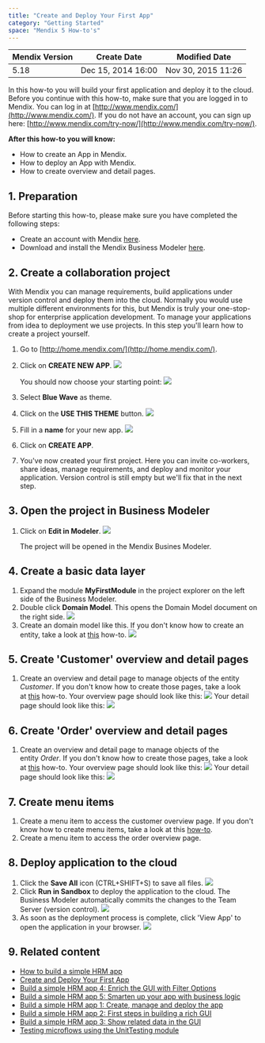 ```yaml
---
title: "Create and Deploy Your First App"
category: "Getting Started"
space: "Mendix 5 How-to's"
---
```

<table><thead><tr><th class="confluenceTh">Mendix Version</th><th class="confluenceTh">Create Date</th><th colspan="1" class="confluenceTh">Modified Date</th></tr></thead><tbody><tr><td class="confluenceTd">5.18</td><td class="confluenceTd">Dec 15, 2014 16:00</td><td colspan="1" class="confluenceTd">Nov 30, 2015 11:26</td></tr></tbody></table>

In this how-to you will build your first application and deploy it to the cloud. Before you continue with this how-to, make sure that you are logged in to Mendix. You can log in at [http://www.mendix.com/](http://www.mendix.com/). If you do not have an account, you can sign up here: [http://www.mendix.com/try-now/](http://www.mendix.com/try-now/).

**After this how-to you will know:**

*   How to create an App in Mendix.
*   How to deploy an App with Mendix.
*   How to create overview and detail pages.

## 1\. Preparation

Before starting this how-to, please make sure you have completed the following steps:

*   Create an account with Mendix [here](http://www.mendix.com/try-now/).
*   Download and install the Mendix Business Modeler [here](https://appstore.home.mendix.com/link/modelers).

## 2\. Create a collaboration project

With Mendix you can manage requirements, build applications under version control and deploy them into the cloud. Normally you would use multiple different environments for this, but Mendix is truly your one-stop-shop for enterprise application development. To manage your applications from idea to deployment we use projects. In this step you'll learn how to create a project yourself.

1.  Go to [http://home.mendix.com/](http://home.mendix.com/).
2.  Click on **CREATE NEW APP**.
    ![](attachments/8784276/14385412.png) 

    You should now choose your starting point:
    ![](attachments/8784276/14385409.png)
3.  Select **Blue Wave** as theme.
4.  Click on the **USE THIS THEME** button.
    ![](attachments/8784276/14385411.png) 
5.  Fill in a **name** for your new app.
    ![](attachments/8784276/14385414.png)
6.  Click on **CREATE APP**.
7.  You've now created your first project. Here you can invite co-workers, share ideas, manage requirements, and deploy and monitor your application. Version control is still empty but we'll fix that in the next step. 

## 3\. Open the project in Business Modeler

1.  Click on **Edit in Modeler**.
    ![](attachments/8784276/14385416.png)

    The project will be opened in the Mendix Busines Modeler.

## 4\. Create a basic data layer

1.  Expand the module **MyFirstModule** in the project explorer on the left side of the Business Modeler.
2.  Double click **Domain Model**. This opens the Domain Model document on the right side.
    ![](attachments/8784276/14385417.png) 
3.  Create an domain model like this. If you don't know how to create an entity, take a look at [this](Creating+a+basic+data+layer) how-to.
    ![](attachments/2949123/16842770.png)

## 5\. Create 'Customer' overview and detail pages

1.  Create an overview and detail page to manage objects of the entity _Customer_. If you don't know how to create those pages, take a look at [this](Creating+your+first+two+Overview+and+Detail+pages) how-to.
    Your overview page should look like this:
    ![](attachments/8784276/8946669.png)
    Your detail page should look like this:
    ![](attachments/8784276/8946671.png)

## 6\. Create 'Order' overview and detail pages

1.  Create an overview and detail page to manage objects of the entity _Order_. If you don't know how to create those pages, take a look at [this](Creating+your+first+two+Overview+and+Detail+pages) how-to.
    Your overview page should look like this:
    ![](attachments/8784276/8946673.png)
    Your detail page should look like this:
    ![](attachments/8784276/8946675.png)

## 7\. Create menu items

1.  Create a menu item to access the customer overview page. If you don't know how to create menu items, take a look at this [how-to](Setting+Up+the+Navigation+Structure).
2.  Create a menu item to access the order overview page.

## 8\. Deploy application to the cloud

1.  Click the **Save All** icon (CTRL+SHIFT+S) to save all files.
    ![](attachments/8784276/16842819.png)
2.  Click **Run in Sandbox** to deploy the application to the cloud. The Business Modeler automatically commits the changes to the Team Server (version control).
    ![](attachments/14091670/16842817.png)
3.  As soon as the deployment process is complete, click 'View App' to open the application in your browser.
    ![](attachments/14091670/16842818.png)

## 9\. Related content

*   [How to build a simple HRM app](How+to+build+a+simple+HRM+app)
*   [Create and Deploy Your First App](Create+and+Deploy+Your+First+App)
*   [Build a simple HRM app 4: Enrich the GUI with Filter Options](Build+a+simple+HRM+app+4+Enrich+the+GUI+with+Filter+Options)
*   [Build a simple HRM app 5: Smarten up your app with business logic](Build+a+simple+HRM+app+5+Smarten+up+your+app+with+business+logic)
*   [Build a simple HRM app 1: Create, manage and deploy the app](Build+a+simple+HRM+app+1+Create+manage+and+deploy+the+app)
*   [Build a simple HRM app 2: First steps in building a rich GUI](Build+a+simple+HRM+app+2+First+steps+in+building+a+rich+GUI)
*   [Build a simple HRM app 3: Show related data in the GUI](Build+a+simple+HRM+app+3+Show+related+data+in+the+GUI)
*   [Testing microflows using the UnitTesting module](Testing+microflows+using+the+UnitTesting+module)
